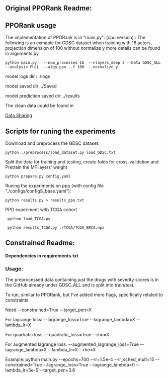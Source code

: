 ## Original PPORank Readme:

## PPORank usage
The implementation of PPORank is in "main.py":
(cpu version) :
The following is an exmaple for GDSC dataset when training with 16 actors, projection dimension of 100 without normalize y 
more details can be found in arguments.py

```
python main.py   --num_processes 16  --nlayers_deep 2 --Data GDSC_ALL --analysis FULL  --algo ppo --f 100  --normalize_y 
```
model logs dir : ./logs

model saved dir: ./Saved

model prediction saved dir: ./results

The clean data could be found in 

[Data Sharing](https://drive.google.com/drive/folders/1-YcEcRP6IObhT8ojes9L29Z54P-japjJ?usp=sharing)

## Scripts for runing the experiments
Download and preprocess the GDSC dataset:
```
python ./preprocess/load_dataset.py load_GDSC.txt
```
Split the data for training and testing, create folds for cross-validation and Pretrain the MF layers' weight
```
python prepare.py config.yaml

```
Runing the experiments on ppo (with config file "./configs/configS_base.yaml"):

```
python results.py > results_ppo.txt

```
PPO experiment with TCGA cohort

```
 python load_TCGA.py
 
 python results_TCGA.py ./TCGA/TCGA_BRCA.npz 
```


## Constrained Readme:

#### Dependencies in requirements.txt

### Usage:

The preprocessed data containing just the drugs with severity scores is in the GitHub already under GDSC_ALL and is split into train/test.

To run, similar to PPORank, but I've added more flags, specifically related to constraints

Need --constrained=True  --target_pen=X

For lagrange loss: --lagrange_loss=True --lagrange_lambda=X --lambda_lr=X

For quadratic loss: --quadratic_loss=True --rho=X

For augmented lagrange loss: --augmented_lagrange_loss=True --lagrange_lambda=X --lambda_lr=X --rho=X

Example: python main.py --epochs=700 --lr=1.5e-4 --lr_sched_mult=15 --constrained=True --lagrange_loss=True --lagrange_lambda=0 --lambda_lr=5e-5 --target_pen=3.6
